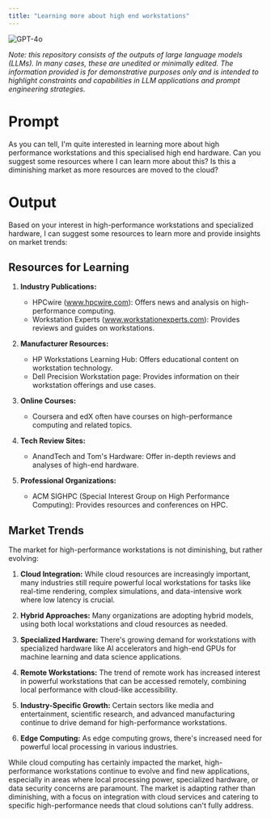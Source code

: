 ```yaml
---
title: "Learning more about high end workstations"
---
```

![GPT-4o](https://img.shields.io/badge/GPT--4o-3333FF?style=for-the-badge&logo=openai&logoColor=white)



*Note: this repository consists of the outputs of large language models (LLMs). In many cases, these are unedited or minimally edited. The information provided is for demonstrative purposes only and is intended to highlight constraints and capabilities in LLM applications and prompt engineering strategies.*


# Prompt
As you can tell, I'm quite interested in learning more about high performance workstations and this specialised high end hardware. Can you suggest some resources where I can learn more about this? Is this a diminishing market as more resources are moved to the cloud?

# Output

Based on your interest in high-performance workstations and specialized hardware, I can suggest some resources to learn more and provide insights on market trends:

## Resources for Learning

1. **Industry Publications:**
   - HPCwire (www.hpcwire.com): Offers news and analysis on high-performance computing.
   - Workstation Experts (www.workstationexperts.com): Provides reviews and guides on workstations.

2. **Manufacturer Resources:**
   - HP Workstations Learning Hub: Offers educational content on workstation technology.
   - Dell Precision Workstation page: Provides information on their workstation offerings and use cases.

3. **Online Courses:**
   - Coursera and edX often have courses on high-performance computing and related topics.

4. **Tech Review Sites:**
   - AnandTech and Tom's Hardware: Offer in-depth reviews and analyses of high-end hardware.

5. **Professional Organizations:**
   - ACM SIGHPC (Special Interest Group on High Performance Computing): Provides resources and conferences on HPC.

## Market Trends

The market for high-performance workstations is not diminishing, but rather evolving:

1. **Cloud Integration:** While cloud resources are increasingly important, many industries still require powerful local workstations for tasks like real-time rendering, complex simulations, and data-intensive work where low latency is crucial.

2. **Hybrid Approaches:** Many organizations are adopting hybrid models, using both local workstations and cloud resources as needed.

3. **Specialized Hardware:** There's growing demand for workstations with specialized hardware like AI accelerators and high-end GPUs for machine learning and data science applications.

4. **Remote Workstations:** The trend of remote work has increased interest in powerful workstations that can be accessed remotely, combining local performance with cloud-like accessibility.

5. **Industry-Specific Growth:** Certain sectors like media and entertainment, scientific research, and advanced manufacturing continue to drive demand for high-performance workstations.

6. **Edge Computing:** As edge computing grows, there's increased need for powerful local processing in various industries.

While cloud computing has certainly impacted the market, high-performance workstations continue to evolve and find new applications, especially in areas where local processing power, specialized hardware, or data security concerns are paramount. The market is adapting rather than diminishing, with a focus on integration with cloud services and catering to specific high-performance needs that cloud solutions can't fully address.
 